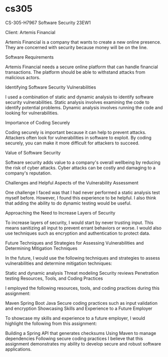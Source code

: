 # cs305
CS-305-H7967 Software Security 23EW1


Client: Artemis Financial

Artemis Financial is a company that wants to create a new online presence. They are concerned with security because money will be on the line.

Software Requirements

Artemis Financial needs a secure online platform that can handle financial transactions. The platform should be able to withstand attacks from malicious actors.

Identifying Software Security Vulnerabilities

I used a combination of static and dynamic analysis to identify software security vulnerabilities. Static analysis involves examining the code to identify potential problems. Dynamic analysis involves running the code and looking for vulnerabilities.

Importance of Coding Securely

Coding securely is important because it can help to prevent attacks. Attackers often look for vulnerabilities in software to exploit. By coding securely, you can make it more difficult for attackers to succeed.

Value of Software Security

Software security adds value to a company's overall wellbeing by reducing the risk of cyber attacks. Cyber attacks can be costly and damaging to a company's reputation.

Challenges and Helpful Aspects of the Vulnerability Assessment

One challenge I faced was that I had never performed a static analysis test myself before. However, I found this experience to be helpful. I also think that adding the ability to do dynamic testing would be useful.

Approaching the Need to Increase Layers of Security

To increase layers of security, I would start by never trusting input. This means sanitizing all input to prevent errant behaviors or worse. I would also use techniques such as encryption and authentication to protect data.

Future Techniques and Strategies for Assessing Vulnerabilities and Determining Mitigation Techniques

In the future, I would use the following techniques and strategies to assess vulnerabilities and determine mitigation techniques:

Static and dynamic analysis
Threat modeling
Security reviews
Penetration testing
Resources, Tools, and Coding Practices

I employed the following resources, tools, and coding practices during this assignment:

Maven
Spring Boot
Java
Secure coding practices such as input validation and encryption
Showcasing Skills and Experience to a Future Employer

To showcase my skills and experience to a future employer, I would highlight the following from this assignment:

Building a Spring API that generates checksums
Using Maven to manage dependencies
Following secure coding practices
I believe that this assignment demonstrates my ability to develop secure and robust software applications.
